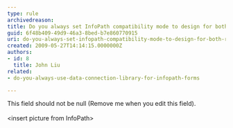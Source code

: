 ```yaml
---
type: rule
archivedreason: 
title: Do you always set InfoPath compatibility mode to design for both Rich and Web client forms?
guid: 6f48b409-49d9-46a3-8bed-b7e860770915
uri: do-you-always-set-infopath-compatibility-mode-to-design-for-both-rich-and-web-client-forms
created: 2009-05-27T14:14:15.0000000Z
authors:
- id: 8
  title: John Liu
related:
- do-you-always-use-data-connection-library-for-infopath-forms

---
```



This field should not be null (Remove me when you edit this field).
<br><excerpt class='endintro'></excerpt><br>
&lt;insert picture from InfoPath&gt;


